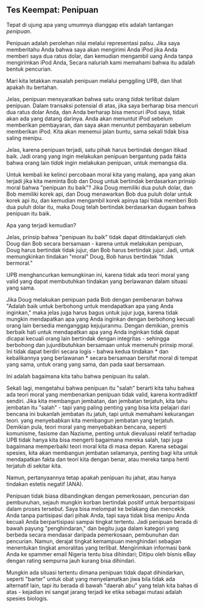 ## Tes Keempat: Penipuan

Tepat di ujung apa yang umumnya dianggap etis adalah tantangan *penipuan*.

Penipuan adalah perolehan nilai melalui representasi palsu. Jika saya memberitahu Anda bahwa saya akan mengirimi Anda iPod jika Anda memberi saya dua ratus dolar, dan kemudian mengambil uang Anda tanpa mengirimkan iPod Anda, Secara naluriah kami memahami bahwa itu adalah bentuk pencurian.

Mari kita letakkan masalah penipuan melalui penggiling UPB, dan lihat apakah itu bertahan.

Jelas, penipuan mensyaratkan bahwa satu orang *tidak* terlibat dalam penipuan. Dalam transaksi potensial di atas, jika saya berharap bisa mencuri dua ratus dolar Anda, dan Anda berharap bisa mencuri iPod saya, tidak akan ada yang datang darinya. Anda akan menuntut iPod sebelum memberikan pembayaran, dan saya akan menuntut pembayaran sebelum memberikan iPod. Kita akan menemui jalan buntu, sama sekali tidak bisa saling menipu.

Jelas, karena penipuan terjadi, satu pihak harus bertindak dengan itikad baik. Jadi orang yang ingin melakukan penipuan bergantung pada fakta bahwa orang lain *tidak* ingin melakukan penipuan, untuk memangsa dia.

Untuk kembali ke kelinci percobaan moral kita yang malang, apa yang akan terjadi jika kita meminta Bob dan Doug untuk bertindak berdasarkan prinsip moral bahwa "penipuan itu baik"? Jika Doug memiliki dua puluh dolar, dan Bob memiliki korek api, dan Doug menawarkan Bob dua puluh dolar untuk korek api itu, dan kemudian mengambil korek apinya tapi tidak memberi Bob dua puluh dolar itu, maka Doug telah bertindak berdasarkan dugaan bahwa penipuan itu baik.

Apa yang terjadi kemudian?

Jelas, prinsip bahwa "penipuan itu baik" tidak dapat ditindaklanjuti oleh Doug dan Bob secara bersamaan - karena untuk melakukan penipuan, Doug harus bertindak tidak jujur, dan Bob harus bertindak jujur. Jadi, untuk memungkinkan tindakan "moral" Doug, Bob harus bertindak "tidak bermoral."

UPB menghancurkan kemungkinan ini, karena tidak ada teori moral yang valid yang dapat membutuhkan tindakan yang berlawanan dalam situasi yang sama.

Jika Doug melakukan penipuan pada Bob dengan pembenaran bahwa "Adalah baik untuk berbohong untuk mendapatkan apa yang Anda inginkan," maka jelas juga harus bagus untuk jujur ​​juga, karena tidak mungkin mendapatkan apa yang Anda inginkan dengan berbohong kecuali orang lain bersedia menganggap kejujuranmu. Dengan demikian, premis berbaik hati untuk mendapatkan apa yang Anda inginkan tidak dapat dicapai kecuali orang lain bertindak dengan integritas - sehingga berbohong dan jujur ​​dibutuhkan bersamaan untuk memenuhi prinsip moral. Ini tidak dapat berdiri secara logis - bahwa kedua tindakan * dan kebalikannya yang berlawanan * secara bersamaan bersifat moral di tempat yang sama, untuk orang yang sama, dan pada saat bersamaan.

Ini adalah bagaimana kita tahu bahwa penipuan itu salah.

Sekali lagi, mengetahui bahwa penipuan itu "salah" berarti kita tahu bahwa ada teori moral yang membenarkan penipuan tidak valid, karena kontradiktif sendiri. Jika kita membangun jembatan, dan jembatan terjatuh, kita tahu jembatan itu "salah" - tapi yang paling penting yang bisa kita pelajari dari bencana ini bukanlah jembatan itu jatuh, tapi untuk memahami kekurangan teori. yang menyebabkan kita membangun jembatan yang terjatuh. Demikian pula, teori moral yang menyebabkan bencana, seperti komunisme, fasisme dan Nazisme, penting untuk dievaluasi relatif terhadap UPB tidak hanya kita bisa mengerti bagaimana mereka salah, tapi juga bagaimana memperbaiki teori moral kita di masa depan. Karena sebagai spesies, kita akan membangun jembatan selamanya, penting bagi kita untuk mendapatkan fakta dan teori kita dengan benar, atau mereka tanpa henti terjatuh di sekitar kita.

Namun, pertanyaannya tetap apakah penipuan itu jahat, atau hanya tindakan estetis negatif (ANA).

Penipuan tidak biasa dibandingkan dengan pemerkosaan, pencurian dan pembunuhan, sejauh mungkin korban bertindak positif untuk berpartisipasi dalam proses tersebut. Saya bisa melompat ke belakang dan mencekik Anda tanpa partisipasi dari pihak Anda, tapi saya tidak bisa menipu Anda kecuali Anda berpartisipasi sampai tingkat tertentu. Jadi penipuan berada di bawah payung "penghindaran," dan begitu juga dalam kategori yang berbeda secara mendasar daripada pemerkosaan, pembunuhan dan pencurian. Namun, derajat tingkat kemampuan menghindari sebagian menentukan tingkat amoralitas yang terlibat. Mengirimkan informasi bank Anda ke spammer email Nigeria tentu bisa dihindari; Ditipu oleh bisnis eBay dengan rating sempurna jauh kurang bisa dihindari.

Mungkin ada situasi tertentu dimana penipuan tidak dapat dihindarkan, seperti "barter" untuk obat yang menyelamatkan jiwa bila tidak ada alternatif lain, tapi itu berada di bawah "daerah abu" yang telah kita bahas di atas - kejadian ini sangat jarang terjadi ke etika sebagai mutasi adalah spesies biologis.